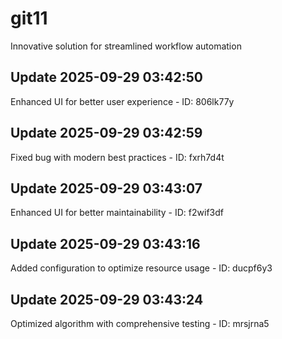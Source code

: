 # git11
Innovative solution for streamlined workflow automation

## Update 2025-09-29 03:42:50
Enhanced UI for better user experience - ID: 806lk77y


## Update 2025-09-29 03:42:59
Fixed bug with modern best practices - ID: fxrh7d4t


## Update 2025-09-29 03:43:07
Enhanced UI for better maintainability - ID: f2wif3df


## Update 2025-09-29 03:43:16
Added configuration to optimize resource usage - ID: ducpf6y3


## Update 2025-09-29 03:43:24
Optimized algorithm with comprehensive testing - ID: mrsjrna5

